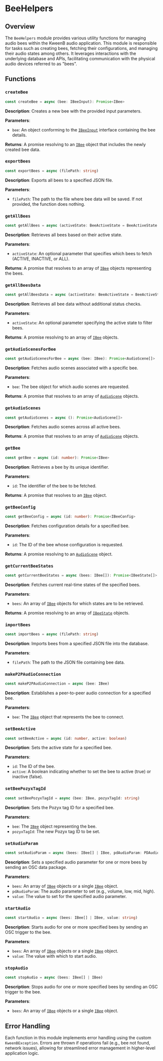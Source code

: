 # BeeHelpers

## Overview

The `BeeHelpers` module provides various utility functions for managing audio bees within the KweenB audio application. This module is responsible for tasks such as creating bees, fetching their configurations, and managing their audio states among others. It leverages interactions with the underlying database and APIs, facilitating communication with the physical audio devices referred to as "bees".

## Functions

### `createBee`

```typescript
const createBee = async (bee: IBeeInput): Promise<IBee>
```

**Description**: Creates a new bee with the provided input parameters.

**Parameters**:

- `bee`: An object conforming to the [`IBeeInput`](../../../types/interfaces#ibeeinput) interface containing the bee details.

**Returns**: A promise resolving to an [`IBee`](../../../types/interfaces#ibee) object that includes the newly created bee data.

### `exportBees`

```typescript
const exportBees = async (filePath: string)
```

**Description**: Exports all bees to a specified JSON file.

**Parameters**:

- `filePath`: The path to the file where bee data will be saved. If not provided, the function does nothing.

### `getAllBees`

```typescript
const getAllBees = async (activeState: BeeActiveState = BeeActiveState.ACTIVE)
```

**Description**: Retrieves all bees based on their active state.

**Parameters**:

- `activeState`: An optional parameter that specifies which bees to fetch (ACTIVE, INACTIVE, or ALL).

**Returns**: A promise that resolves to an array of [`IBee`](../../../types/interfaces#ibee) objects representing the bees.

### `getAllBeesData`

```typescript
const getAllBeesData = async (activeState: BeeActiveState = BeeActiveState.ACTIVE)
```

**Description**: Retrieves all bee data without additional status checks.

**Parameters**:

- `activeState`: An optional parameter specifying the active state to filter bees.

**Returns**: A promise resolving to an array of [`IBee`](../../../types/interfaces#ibee) objects.

### `getAudioScenesForBee`

```typescript
const getAudioScenesForBee = async (bee: IBee): Promise<AudioScene[]>
```

**Description**: Fetches audio scenes associated with a specific bee.

**Parameters**:

- `bee`: The bee object for which audio scenes are requested.

**Returns**: A promise that resolves to an array of [`AudioScene`](../../../types/interfaces#audioscene) objects.

### `getAudioScenes`

```typescript
const getAudioScenes = async (): Promise<AudioScene[]>
```

**Description**: Fetches audio scenes across all active bees.

**Returns**: A promise that resolves to an array of [`AudioScene`](../../../types/interfaces#audioscene) objects.

### `getBee`

```typescript
const getBee = async (id: number): Promise<IBee>
```

**Description**: Retrieves a bee by its unique identifier.

**Parameters**:

- `id`: The identifier of the bee to be fetched.

**Returns**: A promise that resolves to an [`IBee`](../../../types/interfaces#ibee) object.

### `getBeeConfig`

```typescript
const getBeeConfig = async (id: number): Promise<IBeeConfig>
```

**Description**: Fetches configuration details for a specified bee.

**Parameters**:

- `id`: The ID of the bee whose configuration is requested.

**Returns**: A promise resolving to an [`AudioScene`](../../../types/interfaces#ibeeconfig) object.

### `getCurrentBeeStates`

```typescript
const getCurrentBeeStates = async (bees: IBee[]): Promise<IBeeState[]>
```

**Description**: Fetches current real-time states of the specified bees.

**Parameters**:

- `bees`: An array of [`IBee`](../../../types/interfaces#ibee) objects for which states are to be retrieved.

**Returns**: A promise resolving to an array of [`IBeeState`](../../../types/interfaces#ibeestate) objects.

### `importBees`

```typescript
const importBees = async (filePath: string)
```

**Description**: Imports bees from a specified JSON file into the database.

**Parameters**:

- `filePath`: The path to the JSON file containing bee data.

### `makeP2PAudioConnection`

```typescript
const makeP2PAudioConnection = async (bee: IBee)
```

**Description**: Establishes a peer-to-peer audio connection for a specified bee.

**Parameters**:

- `bee`: The [`IBee`](../../../types/interfaces#ibee) object that represents the bee to connect.

### `setBeeActive`

```typescript
const setBeeActive = async (id: number, active: boolean)
```

**Description**: Sets the active state for a specified bee.

**Parameters**:

- `id`: The ID of the bee.
- `active`: A boolean indicating whether to set the bee to active (true) or inactive (false).

### `setBeePozyxTagId`

```typescript
const setBeePozyxTagId = async (bee: IBee, pozyxTagId: string)
```

**Description**: Sets the Pozyx tag ID for a specified bee.

**Parameters**:

- `bee`: The [`IBee`](../../../types/interfaces#ibee) object representing the bee.
- `pozyxTagId`: The new Pozyx tag ID to be set.

### `setAudioParam`

```typescript
const setAudioParam = async (bees: IBee[] | IBee, pdAudioParam: PDAudioParam, value: number | boolean)
```

**Description**: Sets a specified audio parameter for one or more bees by sending an OSC data package.

**Parameters**:

- `bees`: An array of [`IBee`](../../../types/interfaces#ibee) objects or a single [`IBee`](../../../types/interfaces#ibee) object.
- `pdAudioParam`: The audio parameter to set (e.g., volume, low, mid, high).
- `value`: The value to set for the specified audio parameter.

### `startAudio`

```typescript
const startAudio = async (bees: IBee[] | IBee, value: string)
```

**Description**: Starts audio for one or more specified bees by sending an OSC trigger to the bee.

**Parameters**:

- `bees`: An array of [`IBee`](../../../types/interfaces#ibee) objects or a single [`IBee`](../../../types/interfaces#ibee) object.
- `value`: The value with which to start audio.

### `stopAudio`

```typescript
const stopAudio = async (bees: IBee[] | IBee)
```

**Description**: Stops audio for one or more specified bees by sending an OSC trigger to the bee.

**Parameters**:

- `bees`: An array of [`IBee`](../../../types/interfaces#ibee) objects or a single [`IBee`](../../../types/interfaces#ibee) object.

## Error Handling

Each function in this module implements error handling using the custom `KweenBException`. Errors are thrown if operations fail (e.g., bee not found, network issues), allowing for streamlined error management in higher-level application logic.
